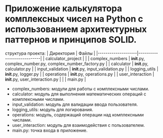 # Приложение калькулятора комплексных чисел на Python с использованием архитектурных паттернов и принципов SOLID.
структура проекта:
| Директория         | Файлы                      |
|--------------------|----------------------------|
| calculator_project |                            |
| complex_numbers    | __init__.py, complex_number.py, complex_number_factory.py |
| calculator         | __init__.py, calculator.py |
| input_validation   | __init__.py, input_validation.py |
| logging_utils      | __init__.py, logger.py     |
| operations         | __init__.py, operations.py |
| user_interaction   | __init__.py, user_interaction.py |
|                    | main.py                    |


   * complex_numbers: модули для работы с комплексными числами.
   * calculator: модуль для выполнения математических операций с комплексными числами.
   * input_validation: модуль для валидации ввода пользователя.
   * logging_utils: модуль для логирования.
   * operations: модуль, содержащий операции над комплексными числами.
   * user_interaction: модуль для взаимодействия с пользователем.
   * main.py: точка входа в приложение.
